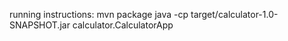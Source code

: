 running instructions:
mvn package
java -cp target/calculator-1.0-SNAPSHOT.jar calculator.CalculatorApp
